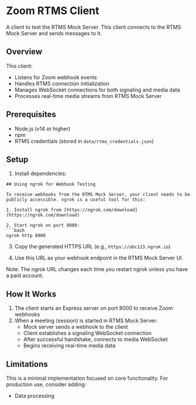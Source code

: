 # Zoom RTMS Client

A client to test the RTMS Mock Server. This client connects to the RTMS Mock Server and sends messages to it.

## Overview

This client:
- Listens for Zoom webhook events
- Handles RTMS connection initialization
- Manages WebSocket connections for both signaling and media data
- Processes real-time media streams from RTMS Mock Server

## Prerequisites

- Node.js (v14 or higher)
- npm
- RTMS credentials (stored in `data/rtms_credentials.json`)

## Setup

1. Install dependencies:

```
## Using ngrok for Webhook Testing

To receive webhooks from the RTMS Mock Server, your client needs to be publicly accessible. ngrok is a useful tool for this:

1. Install ngrok from [https://ngrok.com/download](https://ngrok.com/download)

2. Start ngrok on port 8000:
```bash
ngrok http 8000
```

3. Copy the generated HTTPS URL (e.g., `https://abc123.ngrok.io`)

4. Use this URL as your webhook endpoint in the RTMS Mock Server UI

Note: The ngrok URL changes each time you restart ngrok unless you have a paid account.

## How It Works

1. The client starts an Express server on port 8000 to receive Zoom webhooks
2. When a meeting (session) is started in RTMS Mock Server:
   - Mock server sends a webhook to the client
   - Client establishes a signaling WebSocket connection
   - After successful handshake, connects to media WebSocket
   - Begins receiving real-time media data



## Limitations

This is a minimal implementation focused on core functionality. For production use, consider adding:
- Data processing
